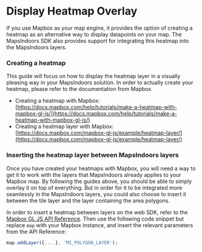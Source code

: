 # Display Heatmap Overlay

If you use Mapbox as your map engine, it provides the option of creating a heatmap as an alternative way to display datapoints on your map. The MapsIndoors SDK also provides support for integrating this heatmap into the MapsIndoors layers.

### Creating a heatmap[​](https://docs.mapsindoors.com/display-heatmap#creating-a-heatmap) <a href="#creating-a-heatmap" id="creating-a-heatmap"></a>

This guide will focus on how to display the heatmap layer in a visually pleasing way in your MapsIndoors solution. In order to actually create your heatmap, please refer to the documentation from Mapbox.

* Creating a heatmap with Mapbox: [https://docs.mapbox.com/help/tutorials/make-a-heatmap-with-mapbox-gl-js/](https://docs.mapbox.com/help/tutorials/make-a-heatmap-with-mapbox-gl-js/)
* Creating a heatmap layer with Mapbox: [https://docs.mapbox.com/mapbox-gl-js/example/heatmap-layer/](https://docs.mapbox.com/mapbox-gl-js/example/heatmap-layer/)

### Inserting the heatmap layer between MapsIndoors layers[​](https://docs.mapsindoors.com/display-heatmap#inserting-the-heatmap-layer-between-mapsindoors-layers) <a href="#inserting-the-heatmap-layer-between-mapsindoors-layers" id="inserting-the-heatmap-layer-between-mapsindoors-layers"></a>

Once you have created your heatmaps with Mapbox, you will need a way to get it to work with the layers that MapsIndoors already applies to your Mapbox map. By following the guides above, you should be able to simply overlay it on top of everything. But in order for it to be integrated more seamlessly in the MapsIndoors layers, you could also choose to insert it between the tile layer and the layer containing the area polygons.

In order to insert a heatmap between layers on the web SDK, refer to the [Mapbox GL JS API Reference](https://docs.mapbox.com/mapbox-gl-js/api/map/#map#addlayer). Then use the following code snippet but replace `map` with your Mapbox instance, and insert the relevant parameters from the API Reference:

```javascript
map.addLayer({....}, 'MI_POLYGON_LAYER');
```
